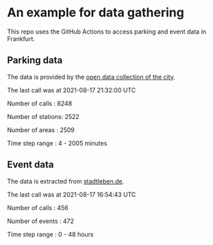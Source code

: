 # An example for data gathering

This repo uses the GitHub Actions to access parking and event data in Frankfurt.

## Parking data
The data is provided by the [open data collection of the city](https://www.offenedaten.frankfurt.de/).

The last call was at 2021-08-17 21:32:00 UTC

Number of calls   : 8248

Number of stations: 2522

Number of areas   : 2509

Time step range   :    4 - 2005 minutes


## Event data
The data is extracted from [stadtleben.de](https://stadtleben.de/frankfurt/).

The last call was at 2021-08-17 16:54:43 UTC

Number of calls   : 456

Number of events  : 472

Time step range   :   0 -  48 hours

